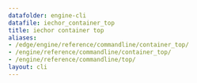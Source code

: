 ```yaml
---
datafolder: engine-cli
datafile: iechor_container_top
title: iechor container top
aliases:
- /edge/engine/reference/commandline/container_top/
- /engine/reference/commandline/container_top/
- /engine/reference/commandline/top/
layout: cli
---
```


<!--
This page is automatically generated from iEchor's source code. If you want to
suggest a change to the text that appears here, open a ticket or pull request
in the source repository on GitHub:

https://github.com/iechor/cli
-->
